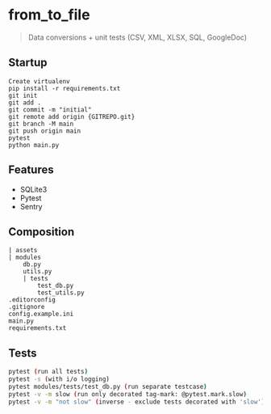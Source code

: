 # from_to_file
> Data conversions + unit tests (CSV, XML, XLSX, SQL, GoogleDoc)

## Startup
    Create virtualenv
    pip install -r requirements.txt
    git init
    git add .
    git commit -m "initial"
    git remote add origin {GITREPO.git}
    git branch -M main
    git push origin main
    pytest
    python main.py

## Features
- SQLite3
- Pytest
- Sentry

## Composition
    | assets
    | modules
        db.py
        utils.py
        | tests
            test_db.py
            test_utils.py
    .editorconfig
    .gitignore
    config.example.ini
    main.py
    requirements.txt

## Tests
```sh
pytest (run all tests)
pytest -s (with i/o logging)
pytest modules/tests/test_db.py (run separate testcase)
pytest -v -m slow (run only decorated tag-mark: @pytest.mark.slow)
pytest -v -m "not slow" (inverse - exclude tests decorated with 'slow')
```
